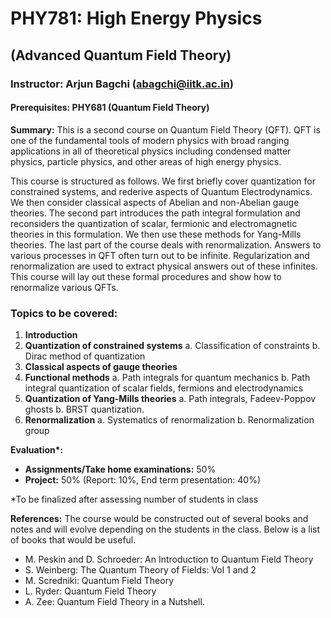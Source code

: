 # **PHY781: High Energy Physics**

## (Advanced Quantum Field Theory)

### **Instructor:** Arjun Bagchi (abagchi@iitk.ac.in)

#### **Prerequisites:** PHY681 (Quantum Field Theory)

**Summary:** This is a second course on Quantum Field Theory (QFT). QFT is one of the fundamental tools of modern physics with broad ranging applications in all of theoretical physics including condensed matter physics, particle physics, and other areas of high energy physics. 

This course is structured as follows. We first briefly cover quantization for constrained systems, and rederive aspects of Quantum Electrodynamics. We then consider classical aspects of Abelian and non-Abelian gauge theories. The second part introduces the path integral formulation and reconsiders the quantization of scalar, fermionic and electromagnetic theories in this formulation. We then use these methods for Yang-Mills theories. The last part of the course deals with renormalization. Answers to various processes in QFT often turn out to be infinite. Regularization and renormalization are used to extract physical answers out of these infinites. This course will lay out these formal procedures and show how to renormalize various QFTs.

### **Topics to be covered:**
1. **Introduction**
2. **Quantization of constrained systems**
   a. Classification of constraints
   b. Dirac method of quantization
3. **Classical aspects of gauge theories**
4. **Functional methods**
   a. Path integrals for quantum mechanics
   b. Path integral quantization of scalar fields, fermions and electrodynamics
5. **Quantization of Yang-Mills theories**
   a. Path integrals, Fadeev-Poppov ghosts
   b. BRST quantization.
6. **Renormalization**
   a. Systematics of renormalization
   b. Renormalization group

**Evaluation\*:**
  - **Assignments/Take home examinations:** 50%
  - **Project:** 50% (Report: 10%, End term presentation: 40%)

*To be finalized after assessing number of students in class

**References:**  The course would be constructed out of several books and notes and will evolve depending on the students in the class. Below is a list of books that would be useful.
- M. Peskin and D. Schroeder: An Introduction to Quantum Field Theory
- S. Weinberg: The Quantum Theory of Fields: Vol 1 and 2
- M. Scredniki: Quantum Field Theory
- L. Ryder: Quantum Field Theory
- A. Zee: Quantum Field Theory in a Nutshell. 	
